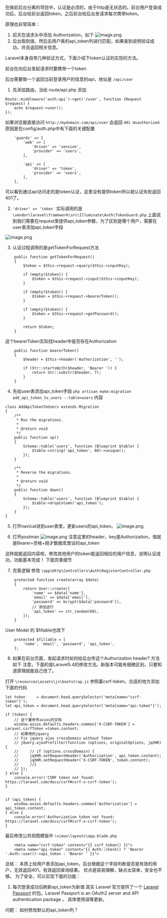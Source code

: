 在做前后台分离的项目中，认证是必须的，由于http是无状态的。前台用户登录成功后，后台给前台返回token。之后前台给后台发请求每次携带token。

 原理也非常简单：
1. 前天在请求头中添加 Authorization，如下
![image.png](https://upload-images.jianshu.io/upload_images/71414-ea6a4988a773de40.png?imageMogr2/auto-orient/strip%7CimageView2/2/w/1240)
2. 后台取到值，然后去用户表的api_token列进行匹配，如果查到说明验证成功，并且返回相关信息。

Laravel本身自带几种验证方式，下面介绍下token认证的实现的方法。

前台在向后台发起请求时要携带一个token

后台需要做一个返回当前登录用户的信息的api，地址是 `/api/user`

1. 先添加路由，当给 route/api.php 添加 
```
Route::middleware('auth:api')->get('/user', function (Request $request) {
	echo $request->user();
});
```
如果浏览器直接访问 `http://mydomain.com/api/user` 会返回 `401 Unauthorized`
原因是在config/auth.php中有下面的关键配置
```
    'guards' => [
        'web' => [
            'driver' => 'session',
            'provider' => 'users',
        ],

        'api' => [
            'driver' => 'token',
            'provider' => 'users',
        ],
    ],
```
可以看到通过api访问走的是token认证，这里没有提供token所以就认证失败返回401了。

2.  `'driver' => 'token'` 实际调用的是`\vendor\laravel\framework\src\Illuminate\Auth\TokenGuard.php`
上面说到我们需要在request里提供api_token参数，为了区别是哪个用户，需要在user表添加api_token字段

  ![image.png](http://upload-images.jianshu.io/upload_images/71414-613f209f9c859b58.png?imageMogr2/auto-orient/strip%7CimageView2/2/w/1240)

3. 认证过程调用的是getTokenForRequest方法
```
    public function getTokenForRequest()
    {
        $token = $this->request->query($this->inputKey);

        if (empty($token)) {
            $token = $this->request->input($this->inputKey);
        }

        if (empty($token)) {
            $token = $this->request->bearerToken();
        }

        if (empty($token)) {
            $token = $this->request->getPassword();
        }

        return $token;
    }
```
这个bearerToken实际找header中是否存在Authorization
```
    public function bearerToken()
    {
        $header = $this->header('Authorization', '');

        if (Str::startsWith($header, 'Bearer ')) {
            return Str::substr($header, 7);
        }
    }
```

4. 先给user表添加api_token字段
`php artisan make:migration add_api_token_to_users --table=users`
内容
```
class AddApiTokenToUsers extends Migration
{
    /**
     * Run the migrations.
     *
     * @return void
     */
    public function up()
    {
        Schema::table('users', function (Blueprint $table) {
	        $table->string('api_token', 60)->unique();
        });
    }

    /**
     * Reverse the migrations.
     *
     * @return void
     */
    public function down()
    {
        Schema::table('users', function (Blueprint $table) {
            $table->dropColumn('api_token');
        });
    }
}
```

5. 打开navicat进到user表里，更新users的api_token。
![image.png](http://upload-images.jianshu.io/upload_images/71414-9c4143b8d15b29e1.png?imageMogr2/auto-orient/strip%7CimageView2/2/w/1240)

6. 打开postman
![image.png](http://upload-images.jianshu.io/upload_images/71414-1ae37e4bab785fcc.png?imageMogr2/auto-orient/strip%7CimageView2/2/w/1240)
注意这里的header，key是Authorization，值就是Bearer+空格+刚才数据库里设的api_token

这样就能返回内容啦，修改其他用户的token能返回相应的用户信息，说明认证成功，功能基本完成！
下面完善细节

7. 完善逻辑
修改 `\app\Http\Controllers\Auth\RegisterController.php`
```
    protected function create(array $data)
    {
        return User::create([
            'name' => $data['name'],
            'email' => $data['email'],
            'password' => bcrypt($data['password']),
            // 添加这行
	        'api_token' => str_random(60),
        ]);
    }
```
User Model 的 $fillable也改下
```
    protected $fillable = [
        'name', 'email', 'password', 'api_token',
    ];
```

8. 如果在前台页面，发起请求时如何给后台传这个Authorization header? 方法如下
注意，下面的是Laravel5.4的修改方法。新版本可能有细微区别，只要知道原理就能自己改了。

打开 `\resources\assets\js\bootstrap.js` 参照着csrf-token。合适的地方添加下面的代码
```
let token     = document.head.querySelector('meta[name="csrf-token"]');
let api_token = document.head.querySelector('meta[name="api-token"]');

if (token) {
    // 这个要参考axios的文档
    window.axios.defaults.headers.common['X-CSRF-TOKEN'] = Laravel.csrfToken =token.content;
    // 如果用的jquery
    // Fix jquery ajax crossDomain without Token
    // jQuery.ajaxPrefilter(function (options, originalOptions, jqXHR) {
    //     // if (options.crossDomain) {
    //     jqXHR.setRequestHeader('Authorization', api_token.content);
    //     jqXHR.setRequestHeader('X-CSRF-TOKEN', token.content);
    //     //}
    // });
} else {
    console.error('CSRF token not found: https://laravel.com/docs/csrf#csrf-x-csrf-token');
}


if (api_token) {
    window.axios.defaults.headers.common['Authorization'] = api_token.content;
} else {
    console.error('Authorization token not found: https://laravel.com/docs/csrf#csrf-x-csrf-token');
}
```
最后修改公共视图模版中 `\views\layouts\app.blade.php` 
```
    <meta name="csrf-token" content="{{ csrf_token() }}">
    <meta name="api-token" content="{{ Auth::check() ? 'Bearer '.Auth::user()->api_token : 'Bearer ' }}">
```
总结：
本质上给用户表添加api_token，后台根据这个字段判断是否是有效的用户，无效返回401，有效返回查询结果。
优点是容易理解，缺点太简单，安全也不够。
为了安全，可以实现下面的功能：
1. 每次登录成功后刷新api_token为新值
其实 Laravel 官方提供了一个 [Laravel Passport](https://github.com/laravel/passport) 的包。Laravel Passport is an OAuth2 server and API authentication package 。
具体使用请等更新。

问题：
如何修改默认的api_token列？
